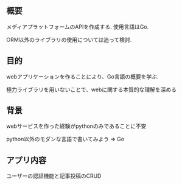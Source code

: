 ## 概要
メディアプラットフォームのAPIを作成する.
使用言語はGo.

ORM以外のライブラリの使用については追って検討.

## 目的
webアプリケーションを作ることにより、Go言語の概要を学ぶ.

極力ライブラリを用いないことで、webに関する本質的な理解を深める

## 背景
webサービスを作った経験がpythonのみであることに不安

python以外のモダンな言語で書いてみよう => Go

## アプリ内容
ユーザーの認証機能と記事投稿のCRUD
